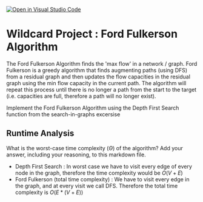 [![Open in Visual Studio Code](https://classroom.github.com/assets/open-in-vscode-718a45dd9cf7e7f842a935f5ebbe5719a5e09af4491e668f4dbf3b35d5cca122.svg)](https://classroom.github.com/online_ide?assignment_repo_id=12887955&assignment_repo_type=AssignmentRepo)
# Wildcard Project : Ford Fulkerson Algorithm 

The Ford Fulkerson Algorithm finds the 'max flow' in a network / graph. Ford Fulkerson is a greedy algorithm that finds augmenting paths (using DFS) from a residual graph and then updates the flow capacities in the residual graph using the min flow capacity in the current path. The algorithm will repeat this process until there is no longer a path from the start to the target (i.e. capacities are full, therefore a path will no longer exist). 

Implement the Ford Fulkerson Algorithm using the Depth First Search function from the search-in-graphs excersise

## Runtime Analysis

What is the worst-case time complexity ($\Theta$) of the algorithm? Add your
answer, including your reasoning, to this markdown file.

- Depth First Search : In worst case we have to visit every edge of every node in the graph, therefore the time complexity would be $O(V+E)$
- Ford Fulkerson (total time complexity) : We have to visit every edge in the graph, and at every visit we call DFS. Therefore the total time complexity is $O(E * (V+E))$


